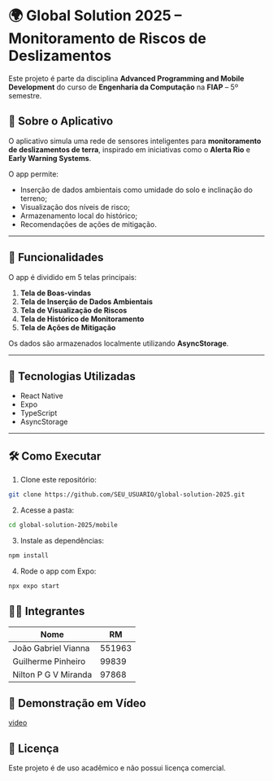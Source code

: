 # 🌍 Global Solution 2025 – Monitoramento de Riscos de Deslizamentos

Este projeto é parte da disciplina **Advanced Programming and Mobile Development** do curso de **Engenharia da Computação** na **FIAP** – 5º semestre.

## 📱 Sobre o Aplicativo

O aplicativo simula uma rede de sensores inteligentes para **monitoramento de deslizamentos de terra**, inspirado em iniciativas como o **Alerta Rio** e **Early Warning Systems**.

O app permite:
- Inserção de dados ambientais como umidade do solo e inclinação do terreno;
- Visualização dos níveis de risco;
- Armazenamento local do histórico;
- Recomendações de ações de mitigação.

---

## 🧪 Funcionalidades

O app é dividido em 5 telas principais:

1. **Tela de Boas-vindas**
2. **Tela de Inserção de Dados Ambientais**
3. **Tela de Visualização de Riscos**
4. **Tela de Histórico de Monitoramento**
5. **Tela de Ações de Mitigação**

Os dados são armazenados localmente utilizando **AsyncStorage**.

---

## 🚀 Tecnologias Utilizadas

- React Native
- Expo
- TypeScript
- AsyncStorage

---

## 🛠️ Como Executar

1. Clone este repositório:

```bash
git clone https://github.com/SEU_USUARIO/global-solution-2025.git
```

2. Acesse a pasta:
```bash
cd global-solution-2025/mobile
```

3. Instale as dependências:
```bash
npm install
```
4. Rode o app com Expo:
```bash
npx expo start
```

## 👨‍💻 Integrantes

| Nome 	                | RM    |
|-----------------------|-------|
|João Gabriel Vianna 	|551963 |
|Guilherme Pinheiro 	|99839  |
|Nilton P G V Miranda 	|97868  |


## 🎥 Demonstração em Vídeo

[video](./assets/video-demonstração.mp4)


## 📄 Licença

Este projeto é de uso acadêmico e não possui licença comercial.